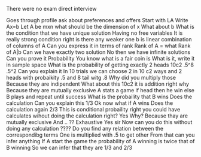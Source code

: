 There were no exam direct interview

Goes through profile ask about preferences and offers
Start with LA
Write Ax=b
Let A be mxn what should be the dimension of x
What about b
What is the condition that we have unique solution
Having no free variables 
It is really strong condition right is there any weaker one
b is linear combination of columns of A
Can you express it in terms of rank
Rank of A = what
Rank of A|b
Can we have exactly two solution
No then we have infinite solutions
Can you prove it
Probability
You know what is a fair coin is
What is it, write it in sample space
What is the probability of getting exactly 2 heads
10c2 .5^8 .5^2
Can you explain it
In 10 trials we can choose 2 in 10 c2 ways and 2 heads with probaikity .5 and 8 tail witg .8
Why did you multiply those
Because they are indipendent
What about this 10c2 it is addition right why
Because they are mutually exclusive
A stats a game if head then he win else B plays and repeat until success
What is the probaility that B wins
Does the calculation
Can you explain this
1/3 
Ok now what if A wins
Does the calculation again 2/3
This is conditional probaility right you could have calculates wihout doing the calculation right?
Yes
Why?
Because thay are mutually exclusive
And ..
??
Exhaustive 
Yes sir
Now can you do this without doing any calculation
????
Do you find any relation between the correspondibg terms
One is multiplied with .5 to get other
From that can you infer anything
If A start the game the probability of A winning is twice that of B winning
So we can infer that they are 1/3 and 2/3